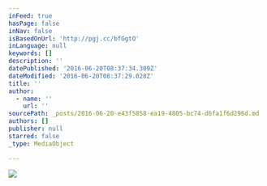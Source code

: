 ```yaml
---
inFeed: true
hasPage: false
inNav: false
isBasedOnUrl: 'http://pgj.cc/bfGgtO'
inLanguage: null
keywords: []
description: ''
datePublished: '2016-06-20T08:37:34.309Z'
dateModified: '2016-06-20T08:37:29.028Z'
title: ''
author:
  - name: ''
    url: ''
sourcePath: _posts/2016-06-20-e43f5858-ea19-4805-bc74-d6fa1f6d296d.md
authors: []
publisher: null
starred: false
_type: MediaObject

---
```

![](https://the-grid-user-content.s3-us-west-2.amazonaws.com/00ce6b7c-9c2b-44df-8464-4c2461bb0aa1.gif)